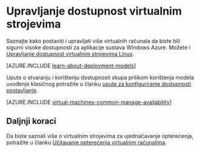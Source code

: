 <properties
    pageTitle="Upravljanje dostupnost Windows VMs | Microsoft Azure"
    description="Saznajte kako koristiti više virtualnih računala da biste bili sigurni visoke dostupnosti za aplikacije sustava Windows Azure"
    services="virtual-machines-windows"
    documentationCenter=""
    authors="cynthn"
    manager="timlt"
    editor="tysonn"
    tags="azure-resource-manager,azure-service-management"/>

<tags
    ms.service="virtual-machines-windows"
    ms.workload="infrastructure-services"
    ms.tgt_pltfrm="vm-windows"
    ms.devlang="na"
    ms.topic="article"
    ms.date="09/27/2016"
    ms.author="cynthn"/>

# <a name="manage-the-availability-of-virtual-machines"></a>Upravljanje dostupnost virtualnim strojevima

Saznajte kako postaviti i upravljati više virtualnih računala da biste bili sigurni visoke dostupnosti za aplikacije sustava Windows Azure. Možete i [Upravljanje dostupnost virtualnim strojevima Linux](virtual-machines-linux-manage-availability.md).

[AZURE.INCLUDE [learn-about-deployment-models](../../includes/learn-about-deployment-models-both-include.md)]

Upute o stvaranju i korištenju dostupnosti skupa prilikom korištenja modela uvođenje klasičnog potražite u članku [upute za konfiguriranje dostupnosti postavljanje](virtual-machines-windows-classic-configure-availability.md).

[AZURE.INCLUDE [virtual-machines-common-manage-availability](../../includes/virtual-machines-common-manage-availability.md)]

## <a name="next-steps"></a>Daljnji koraci

Da biste saznali više o virtualnim strojevima za ujednačavanje opterećenja, potražite u članku [Učitavanje opterećenja virtualnim računalima](virtual-machines-windows-load-balance.md).